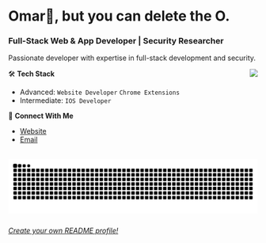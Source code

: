 # Omar👋, but you can delete the O.
### Full-Stack Web & App Developer | Security Researcher

Passionate developer with expertise in full-stack development and security.

<img align="right" style="margin-left: 50px;" height="150" src="https://media1.giphy.com/media/v1.Y2lkPTc5MGI3NjExbjQ0eDJmc2M5aWR4YWRlMWd5eXgxcG56ZTl2MzJhODdrdXo5MXl1NyZlcD12MV9pbnRlcm5hbF9naWZfYnlfaWQmY3Q9Zw/lYmNKpfAQGYt7KuOSn/giphy.gif" />

🛠️ **Tech Stack**
- Advanced: `Website Developer` `Chrome Extensions`
- Intermediate: `IOS Developer`

🤝 **Connect With Me**
- [Website](https://marsec.cc)
- [Email](mailto:omar.alhami@outlook.com)

<br clear="both">

<img src="https://raw.githubusercontent.com/only-mar/only-mar/output/snake.svg" alt="Snake animation" />

###

*[Create your own README profile!](https://github-readmegenerator.netlify.app/)*
